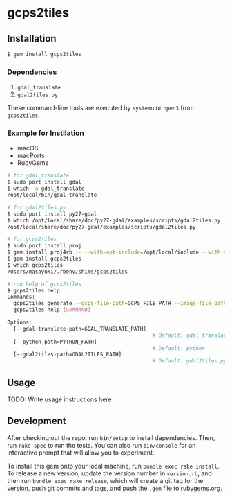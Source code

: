 # gcps2tiles

## Installation

```bash
$ gem install gcps2tiles
```

### Dependencies

1. `gdal_translate`
2. `gdal2tiles.py`

These command-line tools are executed by `systemu` or `open3` from `gcps2tiles`.

### Example for Instllation

* macOS
* macPorts
* RubyGems

```bash
# for gdal_translate
$ sudo port install gdal
$ which -a gdal_translate
/opt/local/bin/gdal_translate

# for gdal2tiles.py
$ sudo port install py27-gdal
$ which /opt/local/share/doc/py27-gdal/examples/scripts/gdal2tiles.py
/opt/local/share/doc/py27-gdal/examples/scripts/gdal2tiles.py

# for gcps2tiles
$ sudo port install proj
$ gem install proj4rb -- --with-opt-include=/opt/local/include --with-opt-lib=/opt/local/lib
$ gem install gcps2tiles
$ which gcps2tiles 
/Users/masayuki/.rbenv/shims/gcps2tiles

# run help of gcps2tiles
$ gcps2tiles help
Commands:
  gcps2tiles generate --gcps-file-path=GCPS_FILE_PATH --image-file-path=IMAGE_FILE_PATH  # generator TMS (Tile Map Service) tiles from a image and its GCPs (Ground Control Points) 
  gcps2tiles help [COMMAND]                                                              # Describe available commands or one specific command

Options:
  [--gdal-translate-path=GDAL_TRANSLATE_PATH]  
                                               # Default: gdal_translate
  [--python-path=PYTHON_PATH]                  
                                               # Default: python
  [--gdal2tiles-path=GDAL2TILES_PATH]          
                                               # Default: gdal2tiles.py
```

## Usage

TODO: Write usage instructions here

## Development

After checking out the repo, run `bin/setup` to install dependencies. Then, run `rake spec` to run the tests. You can also run `bin/console` for an interactive prompt that will allow you to experiment.

To install this gem onto your local machine, run `bundle exec rake install`. To release a new version, update the version number in `version.rb`, and then run `bundle exec rake release`, which will create a git tag for the version, push git commits and tags, and push the `.gem` file to [rubygems.org](https://rubygems.org).
